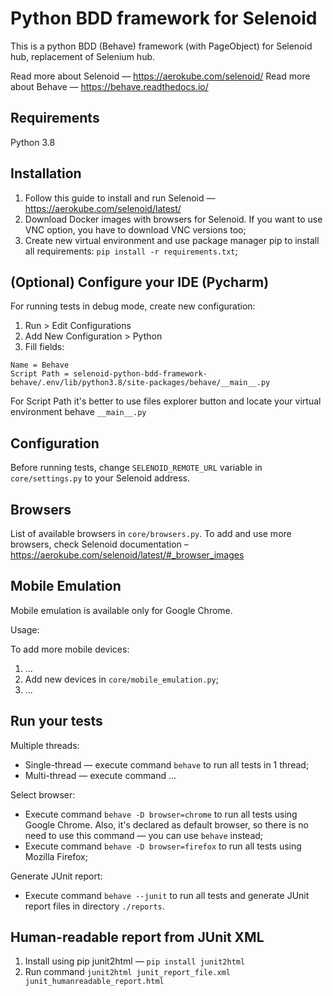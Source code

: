 # Python BDD framework for Selenoid
This is a python BDD (Behave) framework (with PageObject) for Selenoid hub, replacement of Selenium hub. 

Read more about Selenoid — https://aerokube.com/selenoid/
Read more about Behave — https://behave.readthedocs.io/

## Requirements
Python 3.8

## Installation
1. Follow this guide to install and run Selenoid — https://aerokube.com/selenoid/latest/
2. Download Docker images with browsers for Selenoid. If you want to use VNC option, you have to download VNC versions too;
3. Create new virtual environment and use package manager pip to install all requirements: ```pip install -r requirements.txt```;

## (Optional) Configure your IDE (Pycharm)
For running tests in debug mode, create new configuration:
1. Run > Edit Configurations
2. Add New Configuration > Python
3. Fill fields: 
```
Name = Behave
Script Path = selenoid-python-bdd-framework-behave/.env/lib/python3.8/site-packages/behave/__main__.py
```
For Script Path it's better to use files explorer button and locate your virtual environment behave `__main__.py`

## Configuration
Before running tests, change `SELENOID_REMOTE_URL` variable in `core/settings.py` to your Selenoid address.

## Browsers
List of available browsers in `core/browsers.py`. To add and use more browsers, check Selenoid documentation – https://aerokube.com/selenoid/latest/#_browser_images

## Mobile Emulation
Mobile emulation is available only for Google Chrome. 

Usage:  

To add more mobile devices:
1. ...
2. Add new devices in `core/mobile_emulation.py`;
3. ... 

## Run your tests
Multiple threads:
- Single-thread — execute command `behave` to run all tests in 1 thread;
- Multi-thread — execute command ...

Select browser:
- Execute command `behave -D browser=chrome` to run all tests using Google Chrome. Also, it's declared as default browser, so there is no need to use this command — you can use `behave` instead;
- Execute command `behave -D browser=firefox` to run all tests using Mozilla Firefox;

Generate JUnit report:
- Execute command `behave --junit` to run all tests and generate JUnit report files in directory `./reports`.

## Human-readable report from JUnit XML
1. Install using pip junit2html — `pip install junit2html`
2. Run command `junit2html junit_report_file.xml junit_humanreadable_report.html`
